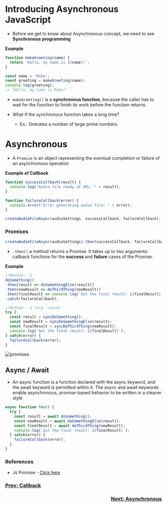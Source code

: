 # Introducing Asynchronous JavaScript
- Before we get to know about Asynchronous concept, we need to see **Synchronous programming**

**Example**

```javascript
function makeGreeting(name) {
  return `Hello, my name is ${name}!`;
}

const name = 'Mike';
const greeting = makeGreeting(name);
console.log(greeting);
// "Hello, my name is Mike!"

```

- `makeGreeting()` is a **synchronous function**, because the caller has to wait for the function to finish its work before the function returns.

- What if the synchronous function takes a long time?
  - Ex.: Gnerates a number of large prime numbers

# Asynchronous 
- A `Promise` is an object representing the eventual completion or failure of an asynchronous operation

**Example of Callback**
```javascript
function successCallback(result) {
  console.log("Audio file ready at URL: " + result);
}

function failureCallback(error) {
  console.error("Error generating audio file: " + error);
}

createAudioFileAsync(audioSettings, successCallback, failureCallback);
```

### Promises
```javascript
createAudioFileAsync(audioSettings).then(successCallback, failureCallback);
```
- `.then()` a method returns a Promise. It takes up to two arguments: callback functions for the **success** and **failure** cases of the Promise.

**Example**
```javascript
//Method - 1
doSomething()
.then(result => doSomethingElse(result))
.then(newResult => doThirdThing(newResult))
.then(finalResult => console.log(`Got the final result: ${finalResult}`))
.catch(failureCallback);

//Method - 2 (try, catch)
try {
  const result = syncDoSomething();
  const newResult = syncDoSomethingElse(result);
  const finalResult = syncDoThirdThing(newResult);
  console.log(`Got the final result: ${finalResult}`);
} catch(error) {
  failureCallback(error);
}

```

![promises](https://developer.mozilla.org/en-US/docs/Web/JavaScript/Reference/Global_Objects/Promise/promises.png)

## Async / Await
- An async function is a function declared with the async keyword, and the await keyword is permitted within it. The async and await keywords enable asynchronous, promise-based behavior to be written in a cleaner style

```javascript
async function foo() {
  try {
    const result = await doSomething();
    const newResult = await doSomethingElse(result);
    const finalResult = await doThirdThing(newResult);
    console.log(`Got the final result: ${finalResult}`);
  } catch(error) {
    failureCallback(error);
  }
}
```

### References
- Js Promise - [Click here](https://developer.mozilla.org/en-US/docs/Web/JavaScript/Reference/Global_Objects/Promise)


<h3 align="left"><a href="08-Callback">Prev: Callback</a></h3>
<h3 align="right"><a href="09-Asynchronous">Next: Asynchronous</a></h3>
